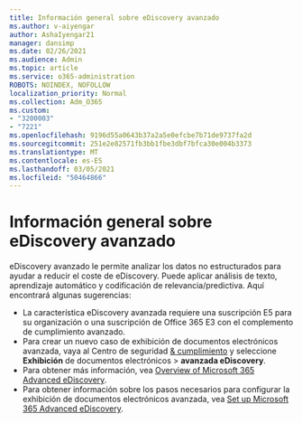 ```yaml
---
title: Información general sobre eDiscovery avanzado
ms.author: v-aiyengar
author: AshaIyengar21
manager: dansimp
ms.date: 02/26/2021
ms.audience: Admin
ms.topic: article
ms.service: o365-administration
ROBOTS: NOINDEX, NOFOLLOW
localization_priority: Normal
ms.collection: Adm_O365
ms.custom:
- "3200003"
- "7221"
ms.openlocfilehash: 9196d55a0643b37a2a5e0efcbe7b71de9737fa2d
ms.sourcegitcommit: 251e2e82571fb3bb1fbe3dbf7bfca30e004b3373
ms.translationtype: MT
ms.contentlocale: es-ES
ms.lasthandoff: 03/05/2021
ms.locfileid: "50464866"
---
```

# <a name="overview-of-advanced-ediscovery"></a>Información general sobre eDiscovery avanzado

eDiscovery avanzado le permite analizar los datos no estructurados para ayudar a reducir el coste de eDiscovery. Puede aplicar análisis de texto, aprendizaje automático y codificación de relevancia/predictiva. Aquí encontrará algunas sugerencias:

- La característica eDiscovery avanzada requiere una suscripción E5 para su organización o una suscripción de Office 365 E3 con el complemento de cumplimiento avanzado.
- Para crear un nuevo caso de exhibición de documentos electrónicos avanzada, vaya al Centro de seguridad [& cumplimiento](https://go.microsoft.com/fwlink/p/?linkid=2077143) y seleccione **Exhibición** de documentos electrónicos  >  **avanzada eDiscovery**.
- Para obtener más información, vea [Overview of Microsoft 365 Advanced eDiscovery](https://go.microsoft.com/fwlink/?linkid=2101588).
- Para obtener información sobre los pasos necesarios para configurar la exhibición de documentos electrónicos avanzada, vea [Set up Microsoft 365 Advanced eDiscovery](https://go.microsoft.com/fwlink/?linkid=2122672).